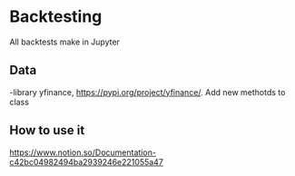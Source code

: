 # Backtesting
All backtests make in Jupyter

## Data
-library yfinance, https://pypi.org/project/yfinance/. Add new methotds to class

## How to use it
https://www.notion.so/Documentation-c42bc04982494ba2939246e221055a47

